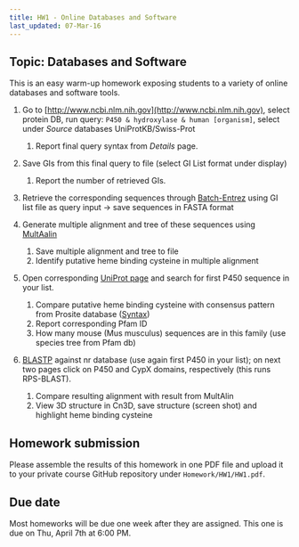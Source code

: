 ```yaml
---
title: HW1 - Online Databases and Software
last_updated: 07-Mar-16
---
```


## Topic: Databases and Software

This is an easy warm-up homework exposing students to a variety of online databases and software tools.

1. Go to [http://www.ncbi.nlm.nih.gov](http://www.ncbi.nlm.nih.gov), select protein DB, run query: `P450 & hydroxylase & human [organism]`, select under _Source_ databases UniProtKB/Swiss-Prot 

    1. Report final query syntax from _Details_ page. 

2. Save GIs from this final query to file (select GI List format under display) 
    1. Report the number of retrieved GIs.

3. Retrieve the corresponding sequences through [Batch-Entrez](http://www.ncbi.nlm.nih.gov/sites/batchentrez) using GI list file as query input -> save sequences in FASTA format

4. Generate multiple alignment and tree of these sequences using [MultAalin](http://bioinfo.genotoul.fr/multalin)

    1. Save multiple alignment and tree to file
    2. Identify putative heme binding cysteine in multiple alignment

5. Open corresponding [UniProt page](http://www.uniprot.org) and search for first P450 sequence in your list.

    1. Compare putative heme binding cysteine with consensus pattern from Prosite database ([Syntax](http://prosite.expasy.org/scanprosite/scanprosite_doc.html#mo_motifs))
	2. Report corresponding Pfam ID
	3. How many mouse (Mus musculus) sequences are in this family (use species tree from Pfam db)

6. [BLASTP](http://www.ncbi.nlm.nih.gov/blast/Blast.cgi) against nr database (use again first P450 in your list); on next two pages click on P450 and CypX domains, respectively (this runs RPS-BLAST). 
    1. Compare resulting alignment with result from MultAlin
	2. View 3D structure in Cn3D, save structure (screen shot) and highlight heme binding cysteine 

## Homework submission

Please assemble the results of this homework in one PDF file and upload it to your private course GitHub repository under `Homework/HW1/HW1.pdf`.

## Due date

Most homeworks will be due one week after they are assigned. This one is due on Thu, April 7th at 6:00 PM.
